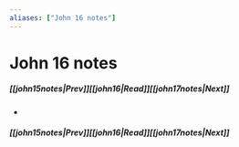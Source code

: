 ```yaml
---
aliases: ["John 16 notes"]
---
```

# John 16 notes
##### <span class=arrow-left></span>[[john15notes|Prev]]<span class=navigation-separator></span>[[john16|Read]]<span class=navigation-separator></span>[[john17notes|Next]]<span class=arrow-right></span>
- 
##### <span class=arrow-left></span>[[john15notes|Prev]]<span class=navigation-separator></span>[[john16|Read]]<span class=navigation-separator></span>[[john17notes|Next]]<span class=arrow-right></span>